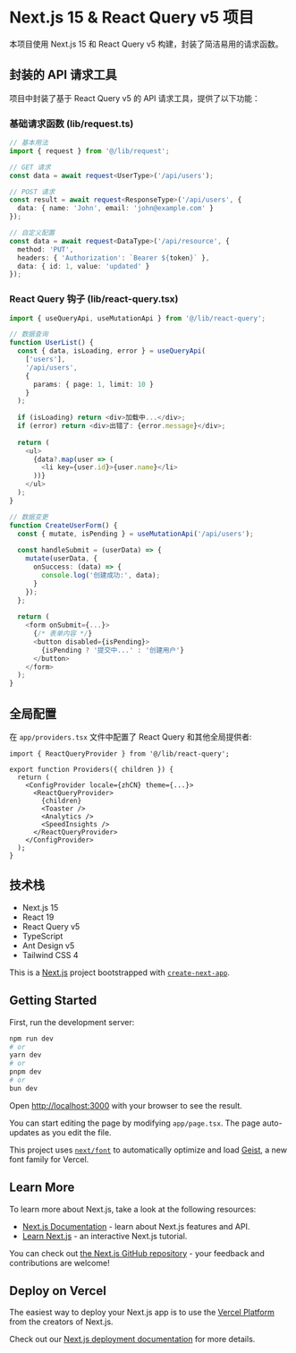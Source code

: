 # Next.js 15 & React Query v5 项目

本项目使用 Next.js 15 和 React Query v5 构建，封装了简洁易用的请求函数。

## 封装的 API 请求工具

项目中封装了基于 React Query v5 的 API 请求工具，提供了以下功能：

### 基础请求函数 (lib/request.ts)

```typescript
// 基本用法
import { request } from '@/lib/request';

// GET 请求
const data = await request<UserType>('/api/users');

// POST 请求
const result = await request<ResponseType>('/api/users', { 
  data: { name: 'John', email: 'john@example.com' }
});

// 自定义配置
const data = await request<DataType>('/api/resource', {
  method: 'PUT',
  headers: { 'Authorization': `Bearer ${token}` },
  data: { id: 1, value: 'updated' }
});
```

### React Query 钩子 (lib/react-query.tsx)

```typescript
import { useQueryApi, useMutationApi } from '@/lib/react-query';

// 数据查询
function UserList() {
  const { data, isLoading, error } = useQueryApi(
    ['users'],
    '/api/users',
    {
      params: { page: 1, limit: 10 }
    }
  );
  
  if (isLoading) return <div>加载中...</div>;
  if (error) return <div>出错了: {error.message}</div>;
  
  return (
    <ul>
      {data?.map(user => (
        <li key={user.id}>{user.name}</li>
      ))}
    </ul>
  );
}

// 数据变更
function CreateUserForm() {
  const { mutate, isPending } = useMutationApi('/api/users');
  
  const handleSubmit = (userData) => {
    mutate(userData, {
      onSuccess: (data) => {
        console.log('创建成功:', data);
      }
    });
  };
  
  return (
    <form onSubmit={...}>
      {/* 表单内容 */}
      <button disabled={isPending}>
        {isPending ? '提交中...' : '创建用户'}
      </button>
    </form>
  );
}
```

## 全局配置

在 `app/providers.tsx` 文件中配置了 React Query 和其他全局提供者:

```tsx
import { ReactQueryProvider } from '@/lib/react-query';

export function Providers({ children }) {
  return (
    <ConfigProvider locale={zhCN} theme={...}>
      <ReactQueryProvider>
        {children}
        <Toaster />
        <Analytics />
        <SpeedInsights />
      </ReactQueryProvider>
    </ConfigProvider>
  );
}
```

## 技术栈

- Next.js 15
- React 19
- React Query v5
- TypeScript
- Ant Design v5
- Tailwind CSS 4

This is a [Next.js](https://nextjs.org) project bootstrapped with [`create-next-app`](https://nextjs.org/docs/app/api-reference/cli/create-next-app).

## Getting Started

First, run the development server:

```bash
npm run dev
# or
yarn dev
# or
pnpm dev
# or
bun dev
```

Open [http://localhost:3000](http://localhost:3000) with your browser to see the result.

You can start editing the page by modifying `app/page.tsx`. The page auto-updates as you edit the file.

This project uses [`next/font`](https://nextjs.org/docs/app/building-your-application/optimizing/fonts) to automatically optimize and load [Geist](https://vercel.com/font), a new font family for Vercel.

## Learn More

To learn more about Next.js, take a look at the following resources:

- [Next.js Documentation](https://nextjs.org/docs) - learn about Next.js features and API.
- [Learn Next.js](https://nextjs.org/learn) - an interactive Next.js tutorial.

You can check out [the Next.js GitHub repository](https://github.com/vercel/next.js) - your feedback and contributions are welcome!

## Deploy on Vercel

The easiest way to deploy your Next.js app is to use the [Vercel Platform](https://vercel.com/new?utm_medium=default-template&filter=next.js&utm_source=create-next-app&utm_campaign=create-next-app-readme) from the creators of Next.js.

Check out our [Next.js deployment documentation](https://nextjs.org/docs/app/building-your-application/deploying) for more details.
